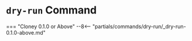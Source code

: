# `dry-run` Command

=== "Cloney 0.1.0 or Above"
    --8<-- "partials/commands/dry-run/_dry-run-0.1.0-above.md"
